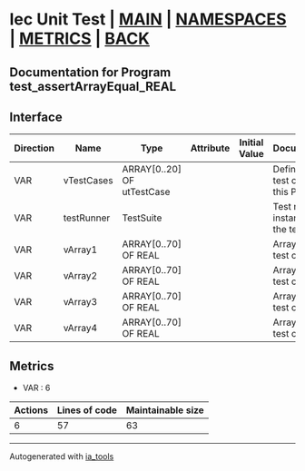 # Iec Unit Test | [MAIN] | [NAMESPACES] | [METRICS] | [BACK]  

## Documentation for Program test_assertArrayEqual_REAL  

## Interface  

| Direction | Name | Type | Attribute | Initial Value | Documentation |
| --------- | ---- | ---- | --------- | ------------- | ------------- |
| VAR | vTestCases | ARRAY[0..20] OF utTestCase |  |  | Definition of all test cases for this POU |  
| VAR | testRunner | TestSuite |  |  | Test runner instance to run the tests |  
| VAR | vArray1 | ARRAY[0..70] OF REAL |  |  | Array data 1 of test case 1 |  
| VAR | vArray2 | ARRAY[0..70] OF REAL |  |  | Array data 2 of test case 1 |  
| VAR | vArray3 | ARRAY[0..70] OF REAL |  |  | Array data 3 of test case 2 |  
| VAR | vArray4 | ARRAY[0..70] OF REAL |  |  | Array data 4 of test case 2 |  


## Metrics  

- VAR : 6

| Actions | Lines of code | Maintainable size |
| ------- | ------------- | ----------------- |
| 6 | 57 | 63 |

---
Autogenerated with [ia_tools](https://github.com/tkucic/ia_tools)  

[MAIN]: ../../../../index.md
[NAMESPACES]: ../../nsList.md
[METRICS]: ../../../metrics.md
[BACK]: ../nsMain.md
